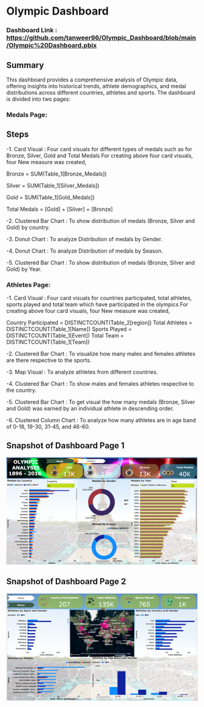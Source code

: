 # Olympic Dashboard

### Dashboard Link : https://github.com/tanweer96/Olympic_Dashboard/blob/main/Olympic%20Dashboard.pbix

## Summary

This dashboard provides a comprehensive analysis of Olympic data, offering insights into historical trends, athlete demographics, and medal distributions across different countries, athletes and sports. The dashboard is divided into two pages:

### Medals Page:

## Steps

-1. Card Visual : Four card visuals for different types of medals such as for Bronze, Silver, Gold and Total Medals
For creating above four card visuals, four New measure was created,

Bronze = SUM(Table_1[Bronze_Medals])

Silver = SUM(Table_1[Silver_Medals])

Gold = SUM(Table_1[Gold_Medals])

Total Medals = [Gold] + [Silver] + [Bronze]

-2. Clustered Bar Chart : To show distribution of medals (Bronze, Silver and Gold) by country.

-3. Donut Chart : To analyze Distribution of medals by Gender.

-4. Donut Chart : To analyze Distribution of medals by Season.

-5. Clustered Bar Chart : To show distribution of medals (Bronze, Silver and Gold) by Year.


### Athletes Page:

-1. Card Visual : Four card visuals for countries participated, total athletes, sports played and total team which have participated in the olympics
For creating above four card visuals, four New measure was created,

Country Participated = DISTINCTCOUNT(Table_2[region])
Total Athletes = DISTINCTCOUNT(Table_1[Name])
Sports Played = DISTINCTCOUNT(Table_1[Event])
Total Team = DISTINCTCOUNT(Table_1[Team])

-2. Clustered Bar Chart : To visualize how many males and females athletes are there respective to the sports.

-3. Map Visual : To analyze athletes from different countries.

-4. Clustered Bar Chart : To show males and females athletes respective to the country.

-5. Clustered Bar Chart : To get visual the how many medals (Bronze, Silver and Gold) was earned by an individual athlete in descending order.

-6.  Clustered Column Chart : To analyze how many athletes are in age band of 0-18, 19-30, 31-45, and 46-60.

## Snapshot of Dashboard Page 1
![Page_1](https://github.com/tanweer96/Olympic_Dashboard/blob/main/Page_1.png)

## Snapshot of Dashboard Page 2
![Page_2](https://github.com/tanweer96/Olympic_Dashboard/blob/main/Page_2.png)

